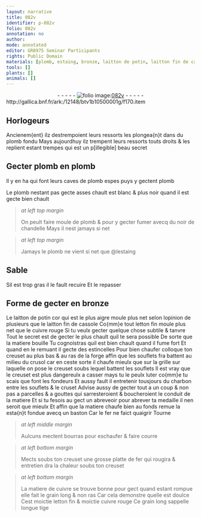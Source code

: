 ```yaml
---
layout: narrative
title: 082v
identifier: p-082v
folio: 082v
annotation: no
author:
mode: annotated
editor: GR8975 Seminar Participants
rights: Public Domain
materials: [plomb, estaing, bronze, laitton de potin, laitton fin de cassole, letton, cuivre rouge, luter, charbon, fer, bourras, cuivre]
tools: []
plants: []
animals: []
---
```


<div class="folio" align="center">- - - - - <a href="http://gallica.bnf.fr/ark:/12148/btv1b10500001g/f170.item" target="_blank"><img src="https://cu-mkp.github.io/2017-workshop-edition/assets/photo-icon.png" alt="folio image: " style="display:inline-block; margin-bottom:-3px;"/>082v</a> - - - - - </div> http://gallica.bnf.fr/ark:/12148/btv1b10500001g/f170.item   

## <span class="pro">Horlogeurs</span>

 
Ancienem{ent} ilz destrempoient leurs ressorts les plongea{n}t dans du <span class="m">plomb</span> fondu Mays aujourdhuy ilz trempent leurs ressorts touts droits & les replient estant trempes qui est un p[illegible] beau secret
    

## Gecter <span class="m">plomb</span> en <span class="m">plomb</span>

 
Il y en ha qui font leurs caves de <span class="m">plomb</span> espes puys y gectent <span class="m">plomb</span>
 
Le <span class="m">plomb</span> nestant pas gecte asses chault est blanc & plus noir quand il est gecte bien chault
 
> *at left top margin*
> 
>   On peult faire moule de <span class="m">plomb</span> & pour y gecter fumer avecq du noir de chandelle Mays il nest jamays si net
 
> *at left top margin*
> 
>   Jamays le <span class="m">plomb</span> ne vient si net que @l<span class="m">estaing</span>
    

## Sable

 
Sil est trop gras il le fault recuire Et le repasser
    

## Forme de gecter en <span class="m">bronze</span>

 
Le <span class="m">laitton de potin</span> cor qui est le plus aigre moule plus net selon lopinion de plusieurs que le <span class="m">laitton fin de cassole</span> Co{mm}e tout <span class="m">letton</span> fin moule plus net que le <span class="m">cuivre rouge</span> Si tu veulx gecter quelque chose subtile & tanvre Tout le secret est de gecter le plus chault quil te sera possible De sorte que la matiere bouille Tu cognoistras quil est bien chault quand il fume fort Et quand en le remuant il gecte des estincelles Pour bien chaufer colloque ton creuset au plus bas & au ras de la forge affin que les souflets fra battent au milieu du crusol car en ceste sorte il chaufe mieulx que sur la grille sur laquelle on pose le creuset soubs lequel battent les souflets Il est vray que le creuset est plus dangereulx a casser mays tu le peulx <span class="m">luter</span> co{mm}e tu scais que font les <span class="pro">fondeurs</span> Et aussy fault il entretenir tousjours du <span class="m">charbon</span> entre les souflets & le cruset Advise aussy de gecter tout a un coup & non pas a parcelles & a gouttes qui sarresteroient & boucheroient le conduit de la matiere Et si tu fesois au gect un abreveoir pour abrever ta medaille il nen seroit que mieulx Et affin que la matiere chaufe bien au fonds remue la esta{n}t fondue avecq un baston Car le <span class="m">fer</span> ne faict quaigrir Tourne 
 
> *at left middle margin*
> 
>   Aulcuns mectent <span class="m">bourras</span> pour eschaufer & faire courre
 
> *at left bottom margin*
> 
>   Mects soubs ton creuset une grosse platte de <span class="m">fer</span> qui rougira & entretien dra la chaleur soubs ton creuset
 
> *at left bottom margin*
> 
>   La matiere de <span class="m">cuivre</span> se trouve bonne pour gect quand estant rompue elle fait le grain long & non ras Car cela demonstre quelle est doulce Cest moictie <span class="m">letton</span> fin & moictie <span class="m">cuivre rouge</span> Ce grain long sappelle longue tige
 